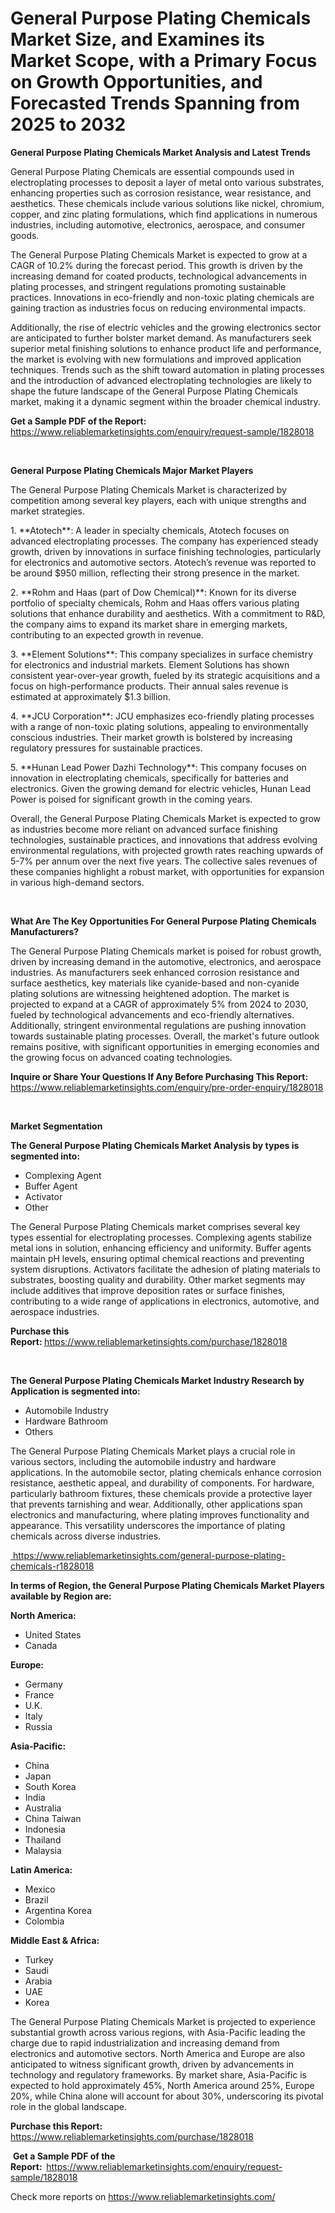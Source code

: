 <p><h1>General Purpose Plating Chemicals Market Size, and Examines its Market Scope, with a Primary Focus on Growth Opportunities, and Forecasted Trends Spanning from 2025 to 2032</h1></p><p><strong>General Purpose Plating Chemicals Market Analysis and Latest Trends</strong></p>
<p><p>General Purpose Plating Chemicals are essential compounds used in electroplating processes to deposit a layer of metal onto various substrates, enhancing properties such as corrosion resistance, wear resistance, and aesthetics. These chemicals include various solutions like nickel, chromium, copper, and zinc plating formulations, which find applications in numerous industries, including automotive, electronics, aerospace, and consumer goods.</p><p>The General Purpose Plating Chemicals Market is expected to grow at a CAGR of 10.2% during the forecast period. This growth is driven by the increasing demand for coated products, technological advancements in plating processes, and stringent regulations promoting sustainable practices. Innovations in eco-friendly and non-toxic plating chemicals are gaining traction as industries focus on reducing environmental impacts.</p><p>Additionally, the rise of electric vehicles and the growing electronics sector are anticipated to further bolster market demand. As manufacturers seek superior metal finishing solutions to enhance product life and performance, the market is evolving with new formulations and improved application techniques. Trends such as the shift toward automation in plating processes and the introduction of advanced electroplating technologies are likely to shape the future landscape of the General Purpose Plating Chemicals market, making it a dynamic segment within the broader chemical industry.</p></p>
<p><strong>Get a Sample PDF of the Report:&nbsp;</strong> <a href="https://www.reliablemarketinsights.com/enquiry/request-sample/1828018?utm_campaign=3206&utm_medium=2&utm_source=Github&utm_content=ia&utm_term=03042025&utm_id=general-purpose-plating-chemicals">https://www.reliablemarketinsights.com/enquiry/request-sample/1828018</a></p>
<p>&nbsp;</p>
<p><strong>General Purpose Plating Chemicals Major Market Players</strong></p>
<p><p>The General Purpose Plating Chemicals Market is characterized by competition among several key players, each with unique strengths and market strategies. </p><p>1. **Atotech**: A leader in specialty chemicals, Atotech focuses on advanced electroplating processes. The company has experienced steady growth, driven by innovations in surface finishing technologies, particularly for electronics and automotive sectors. Atotech’s revenue was reported to be around $950 million, reflecting their strong presence in the market.</p><p>2. **Rohm and Haas (part of Dow Chemical)**: Known for its diverse portfolio of specialty chemicals, Rohm and Haas offers various plating solutions that enhance durability and aesthetics. With a commitment to R&D, the company aims to expand its market share in emerging markets, contributing to an expected growth in revenue.</p><p>3. **Element Solutions**: This company specializes in surface chemistry for electronics and industrial markets. Element Solutions has shown consistent year-over-year growth, fueled by its strategic acquisitions and a focus on high-performance products. Their annual sales revenue is estimated at approximately $1.3 billion.</p><p>4. **JCU Corporation**: JCU emphasizes eco-friendly plating processes with a range of non-toxic plating solutions, appealing to environmentally conscious industries. Their market growth is bolstered by increasing regulatory pressures for sustainable practices.</p><p>5. **Hunan Lead Power Dazhi Technology**: This company focuses on innovation in electroplating chemicals, specifically for batteries and electronics. Given the growing demand for electric vehicles, Hunan Lead Power is poised for significant growth in the coming years.</p><p>Overall, the General Purpose Plating Chemicals Market is expected to grow as industries become more reliant on advanced surface finishing technologies, sustainable practices, and innovations that address evolving environmental regulations, with projected growth rates reaching upwards of 5-7% per annum over the next five years. The collective sales revenues of these companies highlight a robust market, with opportunities for expansion in various high-demand sectors.</p></p>
<p>&nbsp;</p>
<p><strong>What Are The Key Opportunities For General Purpose Plating Chemicals Manufacturers?</strong></p>
<p><p>The General Purpose Plating Chemicals market is poised for robust growth, driven by increasing demand in the automotive, electronics, and aerospace industries. As manufacturers seek enhanced corrosion resistance and surface aesthetics, key materials like cyanide-based and non-cyanide plating solutions are witnessing heightened adoption. The market is projected to expand at a CAGR of approximately 5% from 2024 to 2030, fueled by technological advancements and eco-friendly alternatives. Additionally, stringent environmental regulations are pushing innovation towards sustainable plating processes. Overall, the market's future outlook remains positive, with significant opportunities in emerging economies and the growing focus on advanced coating technologies.</p></p>
<p><strong>Inquire or Share Your Questions If Any Before Purchasing This Report:</strong> <a href="https://www.reliablemarketinsights.com/enquiry/pre-order-enquiry/1828018?utm_campaign=3206&utm_medium=2&utm_source=Github&utm_content=ia&utm_term=03042025&utm_id=general-purpose-plating-chemicals">https://www.reliablemarketinsights.com/enquiry/pre-order-enquiry/1828018</a></p>
<p>&nbsp;</p>
<p><strong>Market Segmentation</strong></p>
<p><strong>The General Purpose Plating Chemicals Market Analysis by types is segmented into:</strong></p>
<p><ul><li>Complexing Agent</li><li>Buffer Agent</li><li>Activator</li><li>Other</li></ul></p>
<p><p>The General Purpose Plating Chemicals market comprises several key types essential for electroplating processes. Complexing agents stabilize metal ions in solution, enhancing efficiency and uniformity. Buffer agents maintain pH levels, ensuring optimal chemical reactions and preventing system disruptions. Activators facilitate the adhesion of plating materials to substrates, boosting quality and durability. Other market segments may include additives that improve deposition rates or surface finishes, contributing to a wide range of applications in electronics, automotive, and aerospace industries.</p></p>
<p><strong>Purchase this Report:&nbsp;</strong><a href="https://www.reliablemarketinsights.com/purchase/1828018?utm_campaign=3206&utm_medium=2&utm_source=Github&utm_content=ia&utm_term=03042025&utm_id=general-purpose-plating-chemicals">https://www.reliablemarketinsights.com/purchase/1828018</a></p>
<p>&nbsp;</p>
<p><strong>The General Purpose Plating Chemicals Market Industry Research by Application is segmented into:</strong></p>
<p><ul><li>Automobile Industry</li><li>Hardware Bathroom</li><li>Others</li></ul></p>
<p><p>The General Purpose Plating Chemicals Market plays a crucial role in various sectors, including the automobile industry and hardware applications. In the automobile sector, plating chemicals enhance corrosion resistance, aesthetic appeal, and durability of components. For hardware, particularly bathroom fixtures, these chemicals provide a protective layer that prevents tarnishing and wear. Additionally, other applications span electronics and manufacturing, where plating improves functionality and appearance. This versatility underscores the importance of plating chemicals across diverse industries.</p></p>
<p><a href="https://www.reliablemarketinsights.com/general-purpose-plating-chemicals-r1828018?utm_campaign=3206&utm_medium=2&utm_source=Github&utm_content=ia&utm_term=03042025&utm_id=general-purpose-plating-chemicals">&nbsp;https://www.reliablemarketinsights.com/general-purpose-plating-chemicals-r1828018</a></p>
<p><strong>In terms of Region, the General Purpose Plating Chemicals Market Players available by Region are:</strong></p>
<p>
    <p> <strong> North America: </strong>
        <ul>
            <li>United States</li>
            <li>Canada</li>
        </ul>
        </p> 
    <p> <strong> Europe: </strong>
        <ul>
            <li>Germany</li>
            <li>France</li>
            <li>U.K.</li>
            <li>Italy</li>
            <li>Russia</li>
        </ul>
        </p> 
    <p> <strong> Asia-Pacific: </strong>
        <ul>
            <li>China</li>
            <li>Japan</li>
            <li>South Korea</li>
            <li>India</li>
            <li>Australia</li>
            <li>China Taiwan</li>
            <li>Indonesia</li>
            <li>Thailand</li>
            <li>Malaysia</li>
        </ul>
        </p> 
    <p> <strong> Latin America: </strong>
        <ul>
            <li>Mexico</li>
            <li>Brazil</li>
            <li>Argentina Korea</li>
            <li>Colombia</li>
        </ul>
        </p> 
    <p> <strong> Middle East & Africa: </strong>
        <ul>
            <li>Turkey</li>
            <li>Saudi</li>
            <li>Arabia</li>
            <li>UAE</li>
            <li>Korea</li>
        </ul>
    </p>
    </p>
<p><p>The General Purpose Plating Chemicals Market is projected to experience substantial growth across various regions, with Asia-Pacific leading the charge due to rapid industrialization and increasing demand from electronics and automotive sectors. North America and Europe are also anticipated to witness significant growth, driven by advancements in technology and regulatory frameworks. By market share, Asia-Pacific is expected to hold approximately 45%, North America around 25%, Europe 20%, while China alone will account for about 30%, underscoring its pivotal role in the global landscape.</p></p>
<p><strong>Purchase this Report: </strong><a href="https://www.reliablemarketinsights.com/purchase/1828018?utm_campaign=3206&utm_medium=2&utm_source=Github&utm_content=ia&utm_term=03042025&utm_id=general-purpose-plating-chemicals">https://www.reliablemarketinsights.com/purchase/1828018</a></p>
<p>&nbsp;<strong>Get a Sample PDF of the Report:&nbsp;&nbsp;</strong><a href="https://www.reliablemarketinsights.com/enquiry/request-sample/1828018?utm_campaign=3206&utm_medium=2&utm_source=Github&utm_content=ia&utm_term=03042025&utm_id=general-purpose-plating-chemicals">https://www.reliablemarketinsights.com/enquiry/request-sample/1828018</a></p>
<p><strong></strong></p>
<p>Check more reports on <a href="https://www.reliablemarketinsights.com/?utm_campaign=3206&utm_medium=2&utm_source=Github&utm_content=ia&utm_term=03042025&utm_id=general-purpose-plating-chemicals">https://www.reliablemarketinsights.com/</a></p>